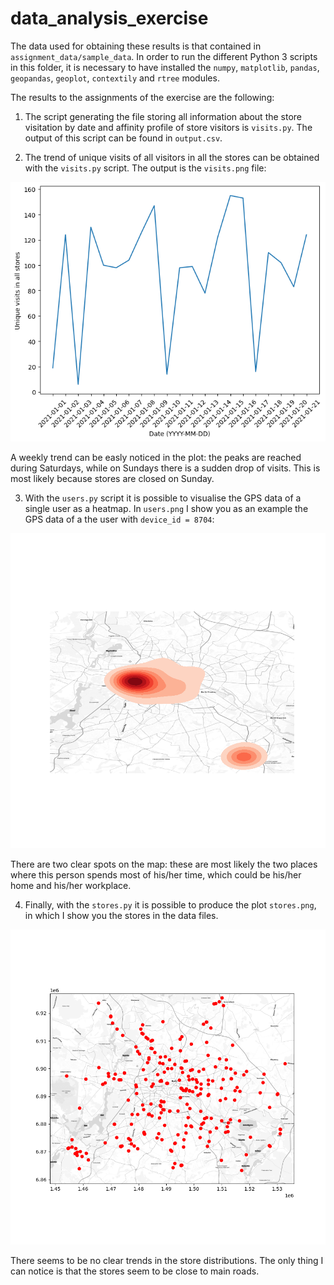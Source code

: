# data_analysis_exercise

The data used for obtaining these results is that contained in `assignment_data/sample_data`. In order to run the different Python 3 scripts in this folder, it is necessary to have installed the `numpy`, `matplotlib`, `pandas`, `geopandas`, `geoplot`, `contextily` and `rtree` modules.

The results to the assignments of the exercise are the following:

1. The script generating the file storing all information about the store visitation by date and affinity profile of store visitors is `visits.py`. The output of this script can be found in `output.csv`.

2. The trend of unique visits of all visitors in all the stores can be obtained with the `visits.py` script. The output is the `visits.png` file: 

![Visits trend](https://github.com/amontoli/data_analysis_exercise/blob/main/visits.png)

A weekly trend can be easly noticed in the plot: the peaks are reached during Saturdays, while on Sundays there is a sudden drop of visits. This is most likely because stores are closed on Sunday.

3. With the `users.py` script it is possible to visualise the GPS data of a single user as a heatmap. In `users.png` I show you as an example the GPS data of a the user with `device_id = 8704`:

![GPS data](https://github.com/amontoli/data_analysis_exercise/blob/main/users.png)

There are two clear spots on the map: these are most likely the two places where this person spends most of his/her time, which could be his/her home and his/her workplace.

4. Finally, with the `stores.py` it is possible to produce the plot `stores.png`, in which I show you the stores in the data files.

![Stores](https://github.com/amontoli/data_analysis_exercise/blob/main/stores.png)

There seems to be no clear trends in the store distributions. The only thing I can notice is that the stores seem to be close to main roads.
